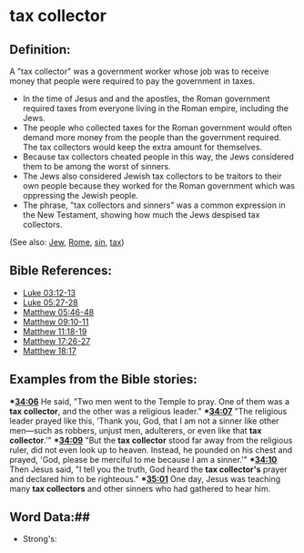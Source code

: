 # tax collector #

## Definition: ##

A "tax collector" was a government worker whose job was to receive money that people were required to pay the government in taxes.

* In the time of Jesus and and the apostles, the Roman government required taxes from everyone living in the Roman empire, including the Jews.
* The people who collected taxes for the Roman government would often demand more money from the people than the government required. The tax collectors would keep the extra amount for themselves.
* Because tax collectors cheated people in this way, the Jews considered them to be among the worst of sinners.
* The Jews also considered Jewish tax collectors to be traitors to their own people because they worked for the Roman government which was oppressing the Jewish people.
* The phrase, "tax collectors and sinners" was a common expression in the New Testament, showing how much the Jews despised tax collectors.

(See also: [Jew](../other/jew.md), [Rome](../other/rome.md), [sin](../kt/sin.md), [tax](../tax.md))

## Bible References: ##

* [Luke 03:12-13](rc://en/tn/help/luk/03/12)
* [Luke 05:27-28](rc://en/tn/help/luk/05/27)
* [Matthew 05:46-48](rc://en/tn/help/mat/05/46)
* [Matthew 09:10-11](rc://en/tn/help/mat/09/10)
* [Matthew 11:18-19](rc://en/tn/help/mat/11/18)
* [Matthew 17:26-27](rc://en/tn/help/mat/17/26)
* [Matthew 18:17](rc://en/tn/help/mat/18/17)

## Examples from the Bible stories: ##

  __*[34:06](rc://en/tn/help/obs/34/06)__ He said, "Two men went to the Temple to pray. One of them was a __tax collector__, and the other was a religious leader."
  __*[34:07](rc://en/tn/help/obs/34/07)__ "The religious leader prayed like this, 'Thank you, God, that I am not a sinner like other men—such as robbers, unjust men, adulterers, or even like that __tax collector__.'"
  __*[34:09](rc://en/tn/help/obs/34/09)__ "But the __tax collector__ stood far away from the religious ruler, did not even look up to heaven. Instead, he pounded on his chest and prayed, 'God, please be merciful to me because I am a sinner.'"
  __*[34:10](rc://en/tn/help/obs/34/10)__ Then Jesus said, "I tell you the truth, God heard the __tax collector's__ prayer and declared him to be righteous."
  __*[35:01](rc://en/tn/help/obs/35/01)__ One day, Jesus was teaching many __tax collectors__ and other sinners who had gathered to hear him.

## Word Data:##

* Strong's: 

